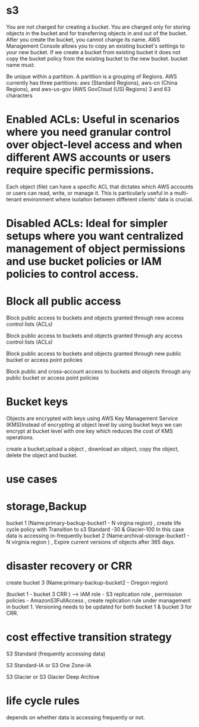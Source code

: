 # s3
You are not charged for creating a bucket. You are charged only for storing objects in the bucket and for transferring objects in and out of the bucket. 
After you create the bucket, you cannot change its name.
AWS Management Console allows you to copy an existing bucket's settings to your new bucket.
If we create a bucket from existing bucket it does not copy the bucket policy from the existing bucket to the new bucket.
bucket name must:

Be unique within a partition. A partition is a grouping of Regions. AWS currently has three partitions: aws (Standard Regions), aws-cn (China Regions), and aws-us-gov (AWS GovCloud (US) Regions)
3 and 63 characters

# Enabled ACLs: Useful in scenarios where you need granular control over object-level access and when different AWS accounts or users require specific permissions.

Each object (file) can have a specific ACL that dictates which AWS accounts or users can read, write, or manage it. This is particularly useful in a multi-tenant environment where isolation between different clients' data is crucial.

# Disabled ACLs: Ideal for simpler setups where you want centralized management of object permissions and use bucket policies or IAM policies to control access.

# Block all public access

Block public access to buckets and objects granted through new access control lists (ACLs)

Block public access to buckets and objects granted through any access control lists (ACLs)

Block public access to buckets and objects granted through new public bucket or access point policies

Block public and cross-account access to buckets and objects through any public bucket or access point policies

# Bucket keys
Objects are encrypted  with keys using AWS Key Management Service (KMS)Instead of encrypting at  object level by using bucket keys we can encrypt at bucket level with one key which  reduces the cost of KMS operations.

create a bucket,upload a object , download an object, copy the object, delete the object and bucket.

# use cases




# storage,Backup
bucket 1 (Name:primary-backup-bucket1  -  N virgina region) , create life cycle policy with Transition to  s3 Standard -30 & Glacier-100
In this case data is accessing in-frequently
bucket 2 (Name:archival-storage-bucket1 - N virginia region ) , Expire current versions of objects after 365 days.

# disaster recovery or CRR
 create bucket 3 (Name:primary-backup-bucket2 - Oregon region)


(bucket 1 - bucket 3 CRR ) --> IAM role - S3 replication role , permission policies - AmazonS3FullAccess , create  replication rule under management in bucket 1.
Versioning needs to be updated for both bucket 1 & bucket 3 for CRR.

# cost effective transition strategy

 S3 Standard (frequently accessing data)

 S3 Standard-IA or S3 One Zone-IA

 S3 Glacier or S3 Glacier Deep Archive

 # life cycle rules
 depends on whether data is accessing frequently or not.

